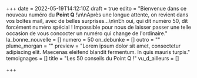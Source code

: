 +++
date = 2022-05-19T14:12:10Z
draft = true
edito = "Bienvenue dans ce nouveau numéro du **Point Q** !\n\nAprès une longue attente, on revient dans vos boîtes mail, avec de belles surprises...\n\nEh oui, qui dit numéro 50, dit forcément numéro spécial ! Impossible pour nous de laisser passer une telle occasion de vous concocter un numéro qui change de l'ordinaire."
la_bonne_nouvelle = []
numero = 50
on_debunke = []
outro = ""
plume_morgan = ""
preview = "Lorem ipsum dolor sit amet, consectetur adipiscing elit. Maecenas eleifend blandit fermentum. In quis mauris turpis."
temoignages = []
title = "Les 50 conseils du Point Q !"
vu_d_ailleurs = []

+++
